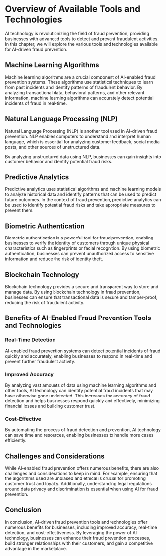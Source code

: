 Overview of Available Tools and Technologies
==============================================================================================================

AI technology is revolutionizing the field of fraud prevention, providing businesses with advanced tools to detect and prevent fraudulent activities. In this chapter, we will explore the various tools and technologies available for AI-driven fraud prevention.

Machine Learning Algorithms
---------------------------

Machine learning algorithms are a crucial component of AI-enabled fraud prevention systems. These algorithms use statistical techniques to learn from past incidents and identify patterns of fraudulent behavior. By analyzing transactional data, behavioral patterns, and other relevant information, machine learning algorithms can accurately detect potential incidents of fraud in real-time.

Natural Language Processing (NLP)
---------------------------------

Natural Language Processing (NLP) is another tool used in AI-driven fraud prevention. NLP enables computers to understand and interpret human language, which is essential for analyzing customer feedback, social media posts, and other sources of unstructured data.

By analyzing unstructured data using NLP, businesses can gain insights into customer behavior and identify potential fraud risks.

Predictive Analytics
--------------------

Predictive analytics uses statistical algorithms and machine learning models to analyze historical data and identify patterns that can be used to predict future outcomes. In the context of fraud prevention, predictive analytics can be used to identify potential fraud risks and take appropriate measures to prevent them.

Biometric Authentication
------------------------

Biometric authentication is a powerful tool for fraud prevention, enabling businesses to verify the identity of customers through unique physical characteristics such as fingerprints or facial recognition. By using biometric authentication, businesses can prevent unauthorized access to sensitive information and reduce the risk of identity theft.

Blockchain Technology
---------------------

Blockchain technology provides a secure and transparent way to store and manage data. By using blockchain technology in fraud prevention, businesses can ensure that transactional data is secure and tamper-proof, reducing the risk of fraudulent activity.

Benefits of AI-Enabled Fraud Prevention Tools and Technologies
--------------------------------------------------------------

### Real-Time Detection

AI-enabled fraud prevention systems can detect potential incidents of fraud quickly and accurately, enabling businesses to respond in real-time and prevent further fraudulent activity.

### Improved Accuracy

By analyzing vast amounts of data using machine learning algorithms and other tools, AI technology can identify potential fraud incidents that may have otherwise gone undetected. This increases the accuracy of fraud detection and helps businesses respond quickly and effectively, minimizing financial losses and building customer trust.

### Cost-Effective

By automating the process of fraud detection and prevention, AI technology can save time and resources, enabling businesses to handle more cases efficiently.

Challenges and Considerations
-----------------------------

While AI-enabled fraud prevention offers numerous benefits, there are also challenges and considerations to keep in mind. For example, ensuring that the algorithms used are unbiased and ethical is crucial for promoting customer trust and loyalty. Additionally, understanding legal regulations around data privacy and discrimination is essential when using AI for fraud prevention.

Conclusion
----------

In conclusion, AI-driven fraud prevention tools and technologies offer numerous benefits for businesses, including improved accuracy, real-time detection, and cost-effectiveness. By leveraging the power of AI technology, businesses can enhance their fraud prevention processes, build stronger relationships with their customers, and gain a competitive advantage in the marketplace.
